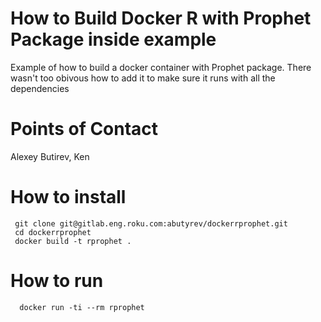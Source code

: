 # How to Build Docker R with Prophet Package inside example


Example of how to build a docker container with Prophet package. There wasn't too obivous how to add it to make sure it runs with all the dependencies

# Points of Contact

Alexey Butirev, Ken

# How to install

```{bash}
 git clone git@gitlab.eng.roku.com:abutyrev/dockerrprophet.git
 cd dockerrprophet
 docker build -t rprophet .
```

# How to run

```{bash}
  docker run -ti --rm rprophet
```
